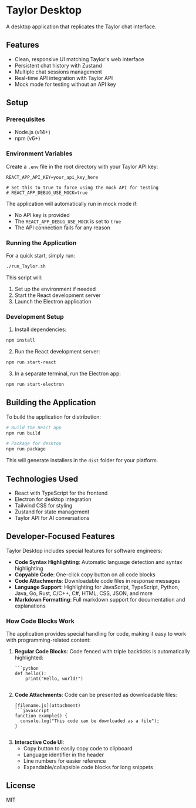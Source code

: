 # Taylor Desktop

A desktop application that replicates the Taylor chat interface.

## Features

- Clean, responsive UI matching Taylor's web interface
- Persistent chat history with Zustand
- Multiple chat sessions management
- Real-time API integration with Taylor API
- Mock mode for testing without an API key

## Setup

### Prerequisites

- Node.js (v14+)
- npm (v6+)

### Environment Variables

Create a `.env` file in the root directory with your Taylor API key:

```
REACT_APP_API_KEY=your_api_key_here

# Set this to true to force using the mock API for testing
# REACT_APP_DEBUG_USE_MOCK=true
```

The application will automatically run in mock mode if:
- No API key is provided
- The `REACT_APP_DEBUG_USE_MOCK` is set to `true`
- The API connection fails for any reason

### Running the Application

For a quick start, simply run:

```bash
./run_Taylor.sh
```

This script will:
1. Set up the environment if needed
2. Start the React development server
3. Launch the Electron application

### Development Setup

1. Install dependencies:
```bash
npm install
```

2. Run the React development server:
```bash
npm run start-react
```

3. In a separate terminal, run the Electron app:
```bash
npm run start-electron
```

## Building the Application

To build the application for distribution:

```bash
# Build the React app
npm run build

# Package for desktop
npm run package
```

This will generate installers in the `dist` folder for your platform.

## Technologies Used

- React with TypeScript for the frontend
- Electron for desktop integration
- Tailwind CSS for styling
- Zustand for state management
- Taylor API for AI conversations

## Developer-Focused Features

Taylor Desktop includes special features for software engineers:

- **Code Syntax Highlighting**: Automatic language detection and syntax highlighting
- **Copyable Code**: One-click copy button on all code blocks
- **Code Attachments**: Downloadable code files in response messages
- **Language Support**: Highlighting for JavaScript, TypeScript, Python, Java, Go, Rust, C/C++, C#, HTML, CSS, JSON, and more
- **Markdown Formatting**: Full markdown support for documentation and explanations

### How Code Blocks Work

The application provides special handling for code, making it easy to work with programming-related content:

1. **Regular Code Blocks**: Code fenced with triple backticks is automatically highlighted:
   ```
   ```python
   def hello():
       print("Hello, world!")
   ```
   ```

2. **Code Attachments**: Code can be presented as downloadable files:
   ```
   [filename.js](attachment)
   ```javascript
   function example() {
     console.log("This code can be downloaded as a file");
   }
   ```
   ```

3. **Interactive Code UI**:
   - Copy button to easily copy code to clipboard
   - Language identifier in the header
   - Line numbers for easier reference
   - Expandable/collapsible code blocks for long snippets

## License

MIT